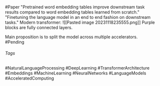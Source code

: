 #Paper
"Pretrained word embedding tables improve downstream task results compared to word embedding tables learned from scratch."
"Finetuning the language model in an end to end fashion on downstream tasks."
Modern transformer:
![[Pasted image 20231118235555.png]]
Purple blocks are fully connected layers.

Main proposition is to split the model across multiple accelerators. 
#Pending 

###### Tags
#NaturalLanguageProcessing #DeepLearning #TransformerArchitecture #Embeddings #MachineLearning #NeuralNetworks #LanguageModels #AcceleratedComputing